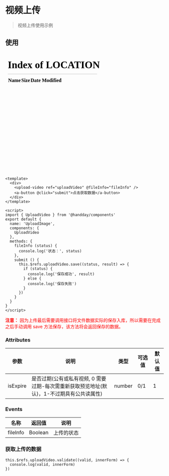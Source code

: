 <!--
 * @Description: 
 * @Autor: weiwei
 * @Date: 2021-06-25 16:07:21
 * @LastEditTime: 2021-08-19 10:19:40
 * @LastEditors: weiwei
-->
# 视频上传
> 视频上传使用示例

## 使用
<iframe src="/#/uploadVideo" frameborder="0" height="380px">map</iframe>

```vue
<template>
  <div>
    <upload-video ref="uploadVideo" @fileInfo="fileInfo" />
    <a-button @click="submit">点击获取数据</a-button>
  </div>
</template>

<script>
import { UploadVideo } from '@handday/components'
export default {
  name: 'UploadImage',
  components: {
    UploadVideo
  },
  methods: {
    fileInfo (status) {
      console.log('状态：', status)
    },
    submit () {
      this.$refs.uploadVideo.save((status, result) => {
        if (status) {
          console.log('保存成功', result)
        } else {
          console.log('保存失败')
        }
      })
    }
  }
}
</script>
```

<font color="red"><b>注意：</b> 因为上传最后需要调用接口将文件数据实际的保存入库，所以需要在完成之后手动调用 save 方法保存，该方法将会返回保存的数据。</font>
### Attributes
| 参数 | 说明 | 类型 | 可选值 | 默认值
| --- | --- | --- | --- | --- |
| isExpire |  是否过期(公有或私有视频, 0 需要过期-每次需重新获取预览地址(默认)，1-不过期具有公共读属性) | number	 | 0/1 | 1 | |

### Events

| 名称 | 返回值 | 说明 |
| --- | --- | --- |
| fileInfo | Boolean | 上传的状态 |

### 获取上传的数据
```vue
this.$refs.uploadVideo.validate((valid, innerForm) => {
  console.log(valid, innerForm)
})
```
